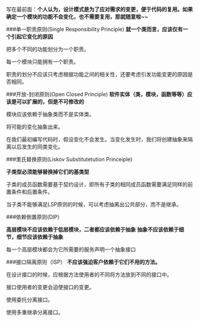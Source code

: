 写在最前面：**个人认为，设计模式是为了应对需求的变更，便于代码的复用。如果确定一个模块的功能不会变化，也不需要复用，那就随意啦~~**

###单一职责原则(Single Responsibility Principle)
**就一个类而言，应该仅有一个引起它变化的原因**

把多个不同的功能划分为一个职责。

每一个模块只能拥有一个职责。

职责的划分不应该只考虑根据功能之间的相关性，还要考虑引发功能变更的原因是否相同。



###开放-封闭原则(Open Closed Principle)
**软件实体（类，模块，函数等等）应该是可以扩展的，但是不可修改的**


模块应该依赖于抽象类而不是实体类。

将可能的变化抽象出来。

在我们最初编写代码时，假设变化不会发生。当变化发生时，我们将创建抽象来隔离以后发生的同类变化。

###里氏替换原则(Liskov Substitutetution Princeiple)

**子类型必须能够替换掉它们的基类型**

子类的成员函数需要基于契约设计，即所有子类的相同成员函数需要满足同样的前置条件和后置条件。

当子类不能够满足LSP原则的时候，可以考虑抽离出公共部分，而不是继承。

###依赖倒置原则(DIP)

**高层模块不应该依赖于低层模块，二者都应该依赖于抽象**
**抽象不应该依赖于细节，细节应该依赖于抽象**

每一个高层模块都会为它所需要的服务声明一个抽象接口

###接口隔离原则（ISP）
**不应该强迫客户依赖于它们不用的方法。**

在设计接口的时候，应根据方法使用者的不同将方法放到不同的接口中。

接口使用者的变更会迫使接口的变更。

使用委托分离接口。

使用多重继承分离接口。




